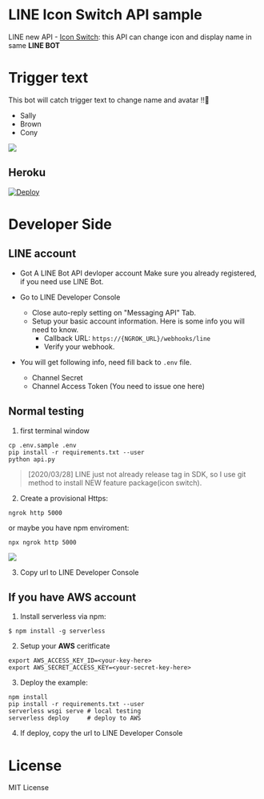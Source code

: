 
# LINE Icon Switch API sample

LINE new API - [Icon Switch](https://developers.line.biz/zh-hant/reference/messaging-api/#icon-nickname-switch): this API can change icon and display name in same **LINE BOT**

# Trigger text
This bot will catch trigger text to change name and avatar !!🎉
- Sally
- Brown
- Cony

![](https://i.imgur.com/TbtdNFjl.png)

## Heroku

[![Deploy](https://www.herokucdn.com/deploy/button.svg)](https://heroku.com/deploy)

# Developer Side

## LINE account

- Got A LINE Bot API devloper account
Make sure you already registered, if you need use LINE Bot.


- Go to LINE Developer Console
    - Close auto-reply setting on "Messaging API" Tab.
    - Setup your basic account information. Here is some info you will need to know.
        - Callback URL: `https://{NGROK_URL}/webhooks/line`
        - Verify your webhook.
- You will get following info, need fill back to `.env` file.
    - Channel Secret
    - Channel Access Token (You need to issue one here)

## Normal testing

1. first terminal window
```
cp .env.sample .env
pip install -r requirements.txt --user
python api.py
```

> [2020/03/28] LINE just not already release tag in SDK, so I use git method to install NEW feature package(icon switch).
2. Create a provisional Https:

```
ngrok http 5000
```

or maybe you have npm enviroment:

```
npx ngrok http 5000
```
![](https://i.imgur.com/azVdG8j.png)

3. Copy url to LINE Developer Console

## If you have AWS account
1. Install serverless via npm:

```bash=
$ npm install -g serverless
```

2. Setup your **AWS** ceritficate

```bash=
export AWS_ACCESS_KEY_ID=<your-key-here>
export AWS_SECRET_ACCESS_KEY=<your-secret-key-here>
```

3. Deploy the example:

```bash=
npm install
pip install -r requirements.txt --user
serverless wsgi serve # local testing
serverless deploy     # deploy to AWS
```

4. If deploy, copy the url to LINE Developer Console
# License

MIT License

